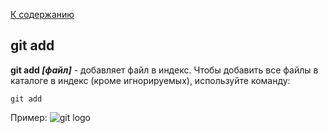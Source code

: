 [К содержанию](./redme.md)

## git add
**git add *[файл]*** - добавляет файл в индекс.
Чтобы добавить все файлы в каталоге в индекс (кроме игнорируемых), используйте команду:
```
git add
```
Пример:
![git logo](.)